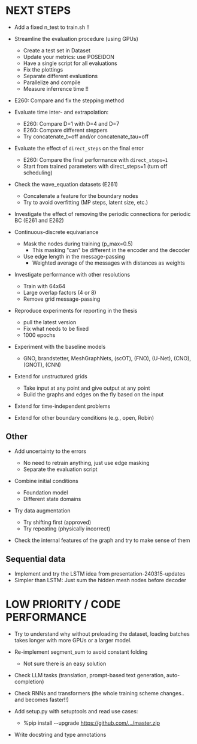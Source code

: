 # NEXT STEPS

* Add a fixed n_test to train.sh !!

- Streamline the evaluation procedure (using GPUs)
    * Create a test set in Dataset
    * Update your metrics: use POSEIDON
    * Have a single script for all evaluations
    * Fix the plottings
    * Separate different evaluations
    * Parallelize and compile
    * Measure inferrence time !!

- E260: Compare and fix the stepping method

- Evaluate time inter- and extrapolation:
    - E260: Compare D=1 with D=4 and D=7
    - E260: Compare different steppers
    * Try concatenate_t=off and/or concatenate_tau=off

- Evaluate the effect of `direct_steps` on the final error
    - E260: Compare the final performance with `direct_steps=1`
    * Start from trained parameters with direct_steps=1 (turn off scheduling)

- Check the wave_equation datasets (E261)
    * Concatenate a feature for the boundary nodes
    * Try to avoid overfitting (MP steps, latent size, etc.)

- Investigate the effect of removing the periodic connections for periodic BC (E261 and E262)

- Continuous-discrete equivariance
    * Mask the nodes during training (p_max=0.5)
        - This masking "can" be different in the encoder and the decoder
    * Use edge length in the message-passing
        - Weighted average of the messages with distances as weights

- Investigate performance with other resolutions
    * Train with 64x64
    * Large overlap factors (4 or 8)
    * Remove grid message-passing

- Reproduce experiments for reporting in the thesis
    * pull the latest version
    * Fix what needs to be fixed
    * 1000 epochs

- Experiment with the baseline models
    - GNO, brandstetter, MeshGraphNets, (scOT), (FNO), (U-Net), (CNO), (GNOT), (CNN)

- Extend for unstructured grids
    - Take input at any point and give output at any point
    - Build the graphs and edges on the fly based on the input
- Extend for time-independent problems
- Extend for other boundary conditions (e.g., open, Robin)

## Other
- Add uncertainty to the errors
    * No need to retrain anything, just use edge masking
    - Separate the evaluation script

- Combine initial conditions
    * Foundation model
    * Different state domains

- Try data augmentation
    - Try shifting first (approved)
    - Try repeating (physically incorrect)

- Check the internal features of the graph and try to make sense of them

## Sequential data
- Implement and try the LSTM idea from presentation-240315-updates
- Simpler than LSTM: Just sum the hidden mesh nodes before decoder

# LOW PRIORITY / CODE PERFORMANCE

- Try to understand why without preloading the dataset, loading batches takes longer with more GPUs or a larger model.

- Re-implement segment_sum to avoid constant folding
    - Not sure there is an easy solution

- Check LLM tasks (translation, prompt-based text generation, auto-completion)
- Check RNNs and transformers (the whole training scheme changes.. and becomes faster!!)

- Add setup.py with setuptools and read use cases:
    - %pip install --upgrade https://github.com/.../master.zip

- Write docstring and type annotations
